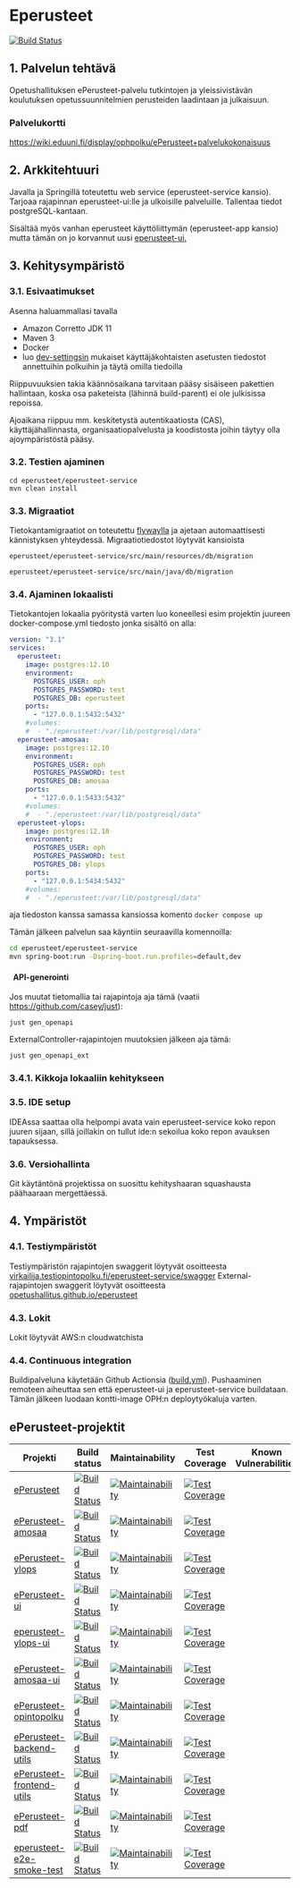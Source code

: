 # Eperusteet

[![Build Status](https://travis-ci.org/Opetushallitus/eperusteet.svg?branch=master)](https://travis-ci.org/Opetushallitus/eperusteet)

## 1. Palvelun tehtävä

Opetushallituksen ePerusteet-palvelu tutkintojen ja yleissivistävän koulutuksen opetussuunnitelmien perusteiden
laadintaan ja julkaisuun.

### Palvelukortti
<https://wiki.eduuni.fi/display/ophpolku/ePerusteet+palvelukokonaisuus>

## 2. Arkkitehtuuri

Javalla ja Springillä toteutettu web service (eperusteet-service kansio). Tarjoaa rajapinnan eperusteet-ui:lle ja ulkoisille palveluille. Tallentaa
tiedot postgreSQL-kantaan.

Sisältää myös vanhan eperusteet käyttöliittymän (eperusteet-app kansio) mutta tämän on jo korvannut
uusi [eperusteet-ui.](https://github.com/Opetushallitus/eperusteet-ui)

## 3. Kehitysympäristö

### 3.1. Esivaatimukset

Asenna haluammallasi tavalla

- Amazon Corretto JDK 11
- Maven 3
- Docker
- luo [dev-settingsin](/dev-settings.md) mukaiset käyttäjäkohtaisten asetusten tiedostot annettuihin polkuihin ja täytä omilla tiedoilla

Riippuvuuksien takia käännösaikana tarvitaan pääsy sisäiseen pakettien hallintaan, koska osa paketeista (lähinnä build-parent) ei ole julkisissa repoissa.

Ajoaikana riippuu mm. keskitetystä autentikaatiosta (CAS), käyttäjähallinnasta, organisaatiopalvelusta ja koodistosta joihin täytyy olla ajoympäristöstä pääsy.

### 3.2. Testien ajaminen

  ```
  cd eperusteet/eperusteet-service
  mvn clean install
  ```
### 3.3. Migraatiot

Tietokantamigraatiot on toteutettu [flywaylla](https://flywaydb.org/) ja ajetaan automaattisesti kännistyksen
yhteydessä. Migraatiotiedostot löytyvät kansioista

`eperusteet/eperusteet-service/src/main/resources/db/migration`

`eperusteet/eperusteet-service/src/main/java/db/migration`

### 3.4. Ajaminen lokaalisti

Tietokantojen lokaalia pyöritystä varten luo koneellesi esim projektin juureen docker-compose.yml tiedosto jonka sisältö on alla:

```yaml
version: "3.1"
services:
  eperusteet:
    image: postgres:12.10
    environment:
      POSTGRES_USER: oph
      POSTGRES_PASSWORD: test
      POSTGRES_DB: eperusteet
    ports:
      - "127.0.0.1:5432:5432"
    #volumes:
    #  - "./eperusteet:/var/lib/postgresql/data"
  eperusteet-amosaa:
    image: postgres:12.10
    environment:
      POSTGRES_USER: oph
      POSTGRES_PASSWORD: test
      POSTGRES_DB: amosaa
    ports:
      - "127.0.0.1:5433:5432"
    #volumes:
    #  - "./eperusteet:/var/lib/postgresql/data"
  eperusteet-ylops:
    image: postgres:12.10
    environment:
      POSTGRES_USER: oph
      POSTGRES_PASSWORD: test
      POSTGRES_DB: ylops
    ports:
      - "127.0.0.1:5434:5432"
    #volumes:
    #  - "./eperusteet:/var/lib/postgresql/data"
```

aja tiedoston kanssa samassa kansiossa komento `docker compose up`

Tämän jälkeen palvelun saa käyntiin seuraavilla komennoilla:

```bash
cd eperusteet/eperusteet-service
mvn spring-boot:run -Dspring-boot.run.profiles=default,dev
```

#### &nbsp;&nbsp;API-generointi

Jos muutat tietomallia tai rajapintoja aja tämä (vaatii https://github.com/casey/just):

```
just gen_openapi
```

ExternalController-rajapintojen muutoksien jälkeen aja tämä:
```
just gen_openapi_ext
```

### 3.4.1. Kikkoja lokaaliin kehitykseen


### 3.5. IDE setup

IDEAssa saattaa olla helpompi avata vain eperusteet-service koko repon juuren sijaan, sillä
joillakin on tullut ide:n sekoilua koko repon avauksen tapauksessa.


### 3.6. Versiohallinta

Git käytäntönä projektissa on suosittu kehityshaaran squashausta päähaaraan
mergettäessä.

## 4. Ympäristöt

### 4.1. Testiympäristöt

Testiympäristön rajapintojen swaggerit löytyvät osoitteesta [virkailija.testiopintopolku.fi/eperusteet-service/swagger](https://virkailija.testiopintopolku.fi/eperusteet-service/swagger/index.html)
External-rajapintojen swaggerit löytyvät osoitteesta [opetushallitus.github.io/eperusteet](https://opetushallitus.github.io/eperusteet/api/eperusteet)


### 4.3. Lokit

Lokit löytyvät AWS:n cloudwatchista

### 4.4. Continuous integration

Buildipalveluna käytetään Github Actionsia ([build.yml](/.github/workflows/build.yml)). Pushaaminen remoteen aiheuttaa sen että
eperusteet-ui ja eperusteet-service buildataan. Tämän jälkeen luodaan kontti-image OPH:n deploytyökaluja varten.

## ePerusteet-projektit

|Projekti | Build status | Maintainability | Test Coverage | Known Vulnerabilities|
|-----|-----|-----|-----|-----|
|[ePerusteet](https://github.com/Opetushallitus/eperusteet)|[![Build Status](https://github.com/Opetushallitus/eperusteet/actions/workflows/build.yml/badge.svg)](https://github.com/Opetushallitus/eperusteet/actions)|[![Maintainability](https://api.codeclimate.com/v1/badges/39796a1c7290d5286fb9/maintainability)](https://codeclimate.com/github/Opetushallitus/eperusteet/maintainability)|[![Test Coverage](https://api.codeclimate.com/v1/badges/39796a1c7290d5286fb9/test_coverage)](https://codeclimate.com/github/Opetushallitus/eperusteet/test_coverage)|     |
|[ePerusteet-amosaa](https://github.com/Opetushallitus/eperusteet-amosaa) | [![Build Status](https://github.com/Opetushallitus/eperusteet-amosaa/actions/workflows/build.yml/badge.svg)](https://github.com/Opetushallitus/eperusteet-amosaa/actions)|[![Maintainability](https://api.codeclimate.com/v1/badges/f4874f6e7c0b3253a72c/maintainability)](https://codeclimate.com/github/Opetushallitus/eperusteet-amosaa/maintainability)|[![Test Coverage](https://api.codeclimate.com/v1/badges/f4874f6e7c0b3253a72c/test_coverage)](https://codeclimate.com/github/Opetushallitus/eperusteet-amosaa/test_coverage)|     |
|[ePerusteet-ylops](https://github.com/Opetushallitus/eperusteet-ylops) | [![Build Status](https://github.com/Opetushallitus/eperusteet-ylops/actions/workflows/build.yml/badge.svg)](https://github.com/Opetushallitus/eperusteet-ylops/actions)|[![Maintainability](https://api.codeclimate.com/v1/badges/0d726dbe19fb50cd2372/maintainability)](https://codeclimate.com/github/Opetushallitus/eperusteet-ylops/maintainability)|[![Test Coverage](https://api.codeclimate.com/v1/badges/0d726dbe19fb50cd2372/test_coverage)](https://codeclimate.com/github/Opetushallitus/eperusteet-ylops/test_coverage)|     |
|[ePerusteet-ui](https://github.com/Opetushallitus/eperusteet-ui) | [![Build Status](https://github.com/Opetushallitus/eperusteet-ui/actions/workflows/build.yml/badge.svg)](https://github.com/Opetushallitus/eperusteet-ui/actions)|[![Maintainability](https://api.codeclimate.com/v1/badges/08a12ebfa585ba5bd7e4/maintainability)](https://codeclimate.com/github/Opetushallitus/eperusteet-ui/maintainability)|[![Test Coverage](https://api.codeclimate.com/v1/badges/08a12ebfa585ba5bd7e4/test_coverage)](https://codeclimate.com/github/Opetushallitus/eperusteet-ui/test_coverage)|     |
|[eperusteet-ylops-ui](https://github.com/Opetushallitus/eperusteet-ylops-ui) | [![Build Status](https://github.com/Opetushallitus/eperusteet-ylops-ui/actions/workflows/build.yml/badge.svg)](https://github.com/Opetushallitus/eperusteet-ylops-ui/actions) |[![Maintainability](https://api.codeclimate.com/v1/badges/75658db76fec914e5a64/maintainability)](https://codeclimate.com/github/Opetushallitus/eperusteet-ylops-ui/maintainability)|[![Test Coverage](https://api.codeclimate.com/v1/badges/75658db76fec914e5a64/test_coverage)](https://codeclimate.com/github/Opetushallitus/eperusteet-ylops-ui/test_coverage)|     |
|[ePerusteet-amosaa-ui](https://github.com/Opetushallitus/eperusteet-amosaa-ui) | [![Build Status](https://github.com/Opetushallitus/eperusteet-amosaa-ui/actions/workflows/build.yml/badge.svg)](https://github.com/Opetushallitus/eperusteet-amosaa-ui/actions)|[![Maintainability](https://api.codeclimate.com/v1/badges/e76c6bcc2fbe83e98f43/maintainability)](https://codeclimate.com/github/Opetushallitus/eperusteet-amosaa-ui/maintainability)|[![Test Coverage](https://api.codeclimate.com/v1/badges/e76c6bcc2fbe83e98f43/test_coverage)](https://codeclimate.com/github/Opetushallitus/eperusteet-amosaa-ui/test_coverage)|     |
|[ePerusteet-opintopolku](https://github.com/Opetushallitus/eperusteet-opintopolku) | [![Build Status](https://github.com/Opetushallitus/eperusteet-opintopolku/actions/workflows/build.yml/badge.svg)](https://github.com/Opetushallitus/eperusteet-opintopolku/actions) | [![Maintainability](https://api.codeclimate.com/v1/badges/24fc0c3e2b968b432319/maintainability)](https://codeclimate.com/github/Opetushallitus/eperusteet-opintopolku/maintainability) | [![Test Coverage](https://api.codeclimate.com/v1/badges/24fc0c3e2b968b432319/test_coverage)](https://codeclimate.com/github/Opetushallitus/eperusteet-opintopolku/test_coverage)|     |
|[ePerusteet-backend-utils](https://github.com/Opetushallitus/eperusteet-backend-utils) | [![Build Status](https://github.com/Opetushallitus/eperusteet-backend-utils/actions/workflows/build.yml/badge.svg)](https://github.com/Opetushallitus/eperusteet-backend-utils/actions)|[![Maintainability](https://api.codeclimate.com/v1/badges/0b134dc49bbed795915b/maintainability)](https://codeclimate.com/github/Opetushallitus/eperusteet-backend-utils/maintainability)|[![Test Coverage](https://api.codeclimate.com/v1/badges/0b134dc49bbed795915b/test_coverage)](https://codeclimate.com/github/Opetushallitus/eperusteet-backend-utils/test_coverage)|     |
|[ePerusteet-frontend-utils](https://github.com/Opetushallitus/eperusteet-frontend-utils) | [![Build Status](https://github.com/Opetushallitus/eperusteet-frontend-utils/actions/workflows/build.yml/badge.svg)](https://github.com/Opetushallitus/eperusteet-frontend-utils/actions) | [![Maintainability](https://api.codeclimate.com/v1/badges/f782a4a50622ae34a2bd/maintainability)](https://codeclimate.com/github/Opetushallitus/eperusteet-frontend-utils/maintainability) | [![Test Coverage](https://api.codeclimate.com/v1/badges/f782a4a50622ae34a2bd/test_coverage)](https://codeclimate.com/github/Opetushallitus/eperusteet-frontend-utils/test_coverage)|     |
|[ePerusteet-pdf](https://github.com/Opetushallitus/eperusteet-pdf) | [![Build Status](https://github.com/Opetushallitus/eperusteet-pdf/actions/workflows/build.yml/badge.svg)](https://github.com/Opetushallitus/eperusteet-pdf/actions) |[![Maintainability](https://api.codeclimate.com/v1/badges/b5b1675b68a0b935952c/maintainability)](https://codeclimate.com/github/Opetushallitus/eperusteet-pdf/maintainability)|[![Test Coverage](https://api.codeclimate.com/v1/badges/b5b1675b68a0b935952c/test_coverage)](https://codeclimate.com/github/Opetushallitus/eperusteet-pdf/test_coverage)|     |
|[eperusteet-e2e-smoke-test](https://github.com/Opetushallitus/eperusteet-e2e-smoke-test) | [![Build Status](https://github.com/Opetushallitus/eperusteet-e2e-smoke-test/actions/workflows/playwright.yml/badge.svg)](https://github.com/Opetushallitus/eperusteet-e2e-smoke-test/actions)|[![Maintainability](https://api.codeclimate.com/v1/badges/b83286846538dc62bb29/maintainability)](https://codeclimate.com/github/Opetushallitus/eperusteet-e2e-smoke-test/maintainability)|[![Test Coverage](https://api.codeclimate.com/v1/badges/b83286846538dc62bb29/test_coverage)](https://codeclimate.com/github/Opetushallitus/eperusteet-e2e-smoke-test/test_coverage)|     |
